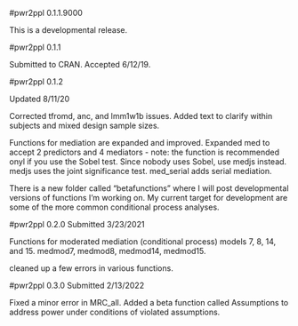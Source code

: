 \#pwr2ppl 0.1.1.9000

This is a developmental release.

\#pwr2ppl 0.1.1

Submitted to CRAN. Accepted 6/12/19.

\#pwr2ppl 0.1.2

Updated 8/11/20

Corrected tfromd, anc, and lmm1w1b issues. Added text to clarify within
subjects and mixed design sample sizes.

Functions for mediation are expanded and improved. Expanded med to
accept 2 predictors and 4 mediators - note: the function is recommended
onyl if you use the Sobel test. Since nobody uses Sobel, use medjs
instead. medjs uses the joint significance test. med\_serial adds serial
mediation.

There is a new folder called “betafunctions” where I will post
developmental versions of functions I’m working on. My current target
for development are some of the more common conditional process
analyses.

\#pwr2ppl 0.2.0
Submitted 3/23/2021

Functions for moderated mediation (conditional process) models 7, 8, 14, and 15. medmod7, medmod8, medmod14, medmod15. 

cleaned up a few errors in various functions. 

\#pwr2ppl 0.3.0
Submitted 2/13/2022

Fixed a minor error in MRC_all. Added a beta function called Assumptions to address power under conditions of violated assumptions. 
